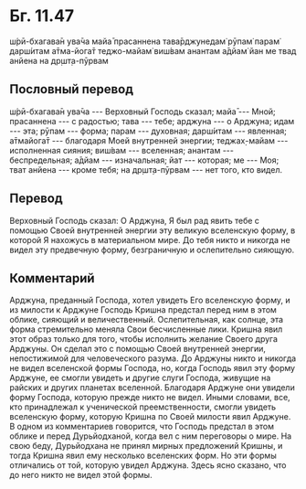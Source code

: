 # Бг. 11.47

ш́рӣ-бхагава̄н ува̄ча майа̄ прасаннена тава̄рджунедам̇ рӯпам̇ парам̇ дарш́итам
а̄тма-йога̄т теджо-майам̇ виш́вам анантам а̄дйам̇ йан ме твад анйена на
др̣шт̣а-пӯрвам

## Пословный перевод

ш́рӣ-бхагава̄н ува̄ча --- Верховный Господь сказал; майа̄ --- Мной;
прасаннена --- с радостью; тава --- тебе; арджуна --- о Арджуна; идам
--- эта; рӯпам --- форма; парам --- духовная; дарш́итам --- явленная;
а̄тмайога̄т --- благодаря Моей внутренней энергии; теджах̣-майам ---
исполненная сияния; виш́вам --- вселенная; анантам --- беспредельная;
а̄дйам --- изначальная; йат --- которая; ме --- Моя; тват анйена ---
кроме тебя; на др̣шт̣а-пӯрвам --- нет того, кто видел.

## Перевод

Верховный Господь сказал: О Арджуна, Я был рад явить тебе с помощью
Своей внутренней энергии эту великую вселенскую форму, в которой Я
нахожусь в материальном мире. До тебя никто и никогда не видел эту
предвечную форму, безграничную и ослепительно сияющую.

## Комментарий

Арджуна, преданный Господа, хотел увидеть Его вселенскую форму, и из
милости к Арджуне Господь Кришна предстал перед ним в этом облике,
сияющий и величественный. Ослепительная, как солнце, эта форма
стремительно меняла Свои бесчисленные лики. Кришна явил этот образ
только для того, чтобы исполнить желание Своего друга Арджуны. Он сделал
это с помощью Своей внутренней энергии, непостижимой для человеческого
разума. До Арджуны никто и никогда не видел вселенской формы Господа,
но, когда Господь явил эту форму Арджуне, ее смогли увидеть и другие
слуги Господа, живущие на райских и других планетах вселенной. Благодаря
Арджуне они увидели форму Господа, которую прежде никто не видел. Иными
словами, все, кто принадлежал к ученической преемственности, смогли
увидеть вселенскую форму, которую Кришна по Своей милости явил Арджуне.
В одном из комментариев говорится, что Господь предстал в этом облике и
перед Дурьйодханой, когда вел с ним переговоры о мире. На свою беду,
Дурьйодхана не принял мирных предложений Кришны, и тогда Кришна явил ему
несколько вселенских форм. Но эти формы отличались от той, которую
увидел Арджуна. Здесь ясно сказано, что до него никто не видел этой
формы.
